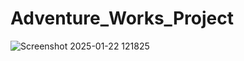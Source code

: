 # Adventure_Works_Project

![Screenshot 2025-01-22 121825](https://github.com/user-attachments/assets/6e81b981-a3c8-48bb-b238-33db54e3773b)
